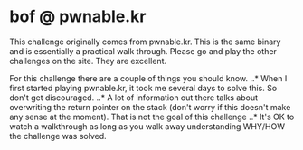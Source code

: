 # bof @ pwnable.kr

This challenge originally comes from pwnable.kr. This is the same binary and is essentially a practical walk through.
Please go and play the other challenges on the site. They are excellent.

For this challenge there are a couple of things you should know. 
..* When I first started playing pwnable.kr, it took me several days to solve this. So don't get discouraged.
..* A lot of information out there talks about overwriting the return pointer on the stack (don't worry if this doesn't make any sense at the moment). That is not the goal of this challenge
..* It's OK to watch a walkthrough as long as you walk away understanding WHY/HOW the challenge was solved.


